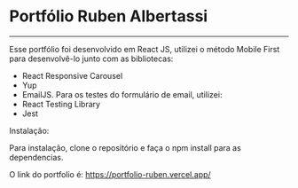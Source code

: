 # Portfólio Ruben Albertassi
__________________________________

Esse portfólio foi desenvolvido em React JS, utilizei o método Mobile First para desenvolvê-lo junto com as bibliotecas:
- React Responsive Carousel 
- Yup
- EmailJS.
Para os testes do formulário de email, utilizei: 
- React Testing Library
- Jest

Instalação:

Para instalação, clone o repositório e faça o npm install para as dependencias. <br>

O link do portfolio é: https://portfolio-ruben.vercel.app/